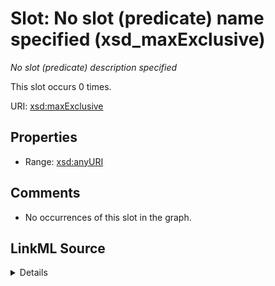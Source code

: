 

# Slot: No slot (predicate) name specified (xsd_maxExclusive)


_No slot (predicate) description specified_






This slot occurs 0 times.


URI: [xsd:maxExclusive](http://www.w3.org/2001/XMLSchema#maxExclusive)



<!-- no inheritance hierarchy -->








## Properties

* Range: [xsd:anyURI](http://www.w3.org/2001/XMLSchema#anyURI)





## Comments

* No occurrences of this slot in the graph.



## LinkML Source

<details>

```yaml
name: xsd_maxExclusive
annotations:
  count:
    tag: count
    value: 0
description: No slot (predicate) description specified
title: No slot (predicate) name specified
comments:
- No occurrences of this slot in the graph.
from_schema: spatial-kg
rank: 1000
slot_uri: xsd:maxExclusive
alias: xsd_maxExclusive
range: uri

```
</details>